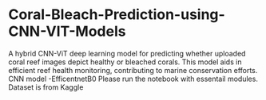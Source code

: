 # Coral-Bleach-Prediction-using-CNN-VIT-Models
A hybrid CNN-ViT deep learning model for predicting whether uploaded coral reef images depict healthy or bleached corals. This model aids in efficient reef health monitoring, contributing to marine conservation efforts.
CNN model -EfficentnetB0
Please run the notebook with essentail modules.
Dataset is from Kaggle
